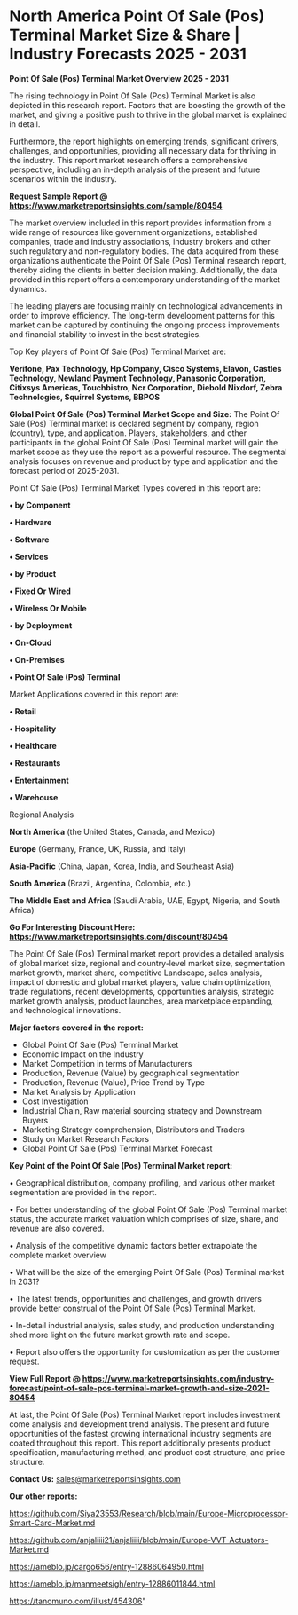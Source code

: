 # North America Point Of Sale (Pos) Terminal Market Size & Share | Industry Forecasts 2025 - 2031

<Strong> Point Of Sale (Pos) Terminal Market Overview 2025 - 2031</strong>

The rising technology in Point Of Sale (Pos) Terminal Market is also depicted in this research report. Factors that are boosting the growth of the market, and giving a positive push to thrive in the global market is explained in detail.

Furthermore, the report highlights on emerging trends, significant drivers, challenges, and opportunities, providing all necessary data for thriving in the industry. This report market research offers a comprehensive perspective, including an in-depth analysis of the present and future scenarios within the industry.

<strong>Request Sample Report @ <a href=https://www.marketreportsinsights.com/sample/80454>https://www.marketreportsinsights.com/sample/80454</a></strong>

The market overview included in this report provides information from a wide range of resources like government organizations, established companies, trade and industry associations, industry brokers and other such regulatory and non-regulatory bodies. The data acquired from these organizations authenticate the Point Of Sale (Pos) Terminal research report, thereby aiding the clients in better decision making. Additionally, the data provided in this report offers a contemporary understanding of the market dynamics.

The leading players are focusing mainly on technological advancements in order to improve efficiency. The long-term development patterns for this market can be captured by continuing the ongoing process improvements and financial stability to invest in the best strategies.

Top Key players of Point Of Sale (Pos) Terminal Market are:

<strong>Verifone, Pax Technology, Hp Company, Cisco Systems, Elavon, Castles Technology, Newland Payment Technology, Panasonic Corporation, Citixsys Americas, Touchbistro, Ncr Corporation, Diebold Nixdorf, Zebra Technologies, Squirrel Systems, BBPOS</strong>

<strong><b>Global Point Of Sale (Pos) Terminal Market Scope and Size:</b></strong>
The Point Of Sale (Pos) Terminal market is declared segment by company, region (country), type, and application. Players, stakeholders, and other participants in the global Point Of Sale (Pos) Terminal market will gain the market scope as they use the report as a powerful resource. The segmental analysis focuses on revenue and product by type and application and the forecast period of 2025-2031.

Point Of Sale (Pos) Terminal Market Types covered in this report are:

<strong>• by Component

• Hardware

• Software

• Services

• by Product

• Fixed Or Wired

• Wireless Or Mobile

• by Deployment

• On-Cloud

• On-Premises

• Point Of Sale (Pos) Terminal</strong>

Market Applications covered in this report are:

<strong>• Retail

• Hospitality

• Healthcare

• Restaurants

• Entertainment

• Warehouse</strong> 

Regional Analysis

<strong>North America</strong> (the United States, Canada, and Mexico)

<strong>Europe</strong> (Germany, France, UK, Russia, and Italy)

<strong>Asia-Pacific</strong> (China, Japan, Korea, India, and Southeast Asia)

<strong>South America</strong> (Brazil, Argentina, Colombia, etc.)

<strong>The Middle East and Africa</strong> (Saudi Arabia, UAE, Egypt, Nigeria, and South Africa)

<strong>Go For Interesting Discount Here: <a href=https://www.marketreportsinsights.com/discount/80454>https://www.marketreportsinsights.com/discount/80454</a></strong>

The Point Of Sale (Pos) Terminal market report provides a detailed analysis of global market size, regional and country-level market size, segmentation market growth, market share, competitive Landscape, sales analysis, impact of domestic and global market players, value chain optimization, trade regulations, recent developments, opportunities analysis, strategic market growth analysis, product launches, area marketplace expanding, and technological innovations.

<strong><b>Major factors covered in the report:</b></strong>
<ul>
  <li>Global Point Of Sale (Pos) Terminal Market </li>
  <li>Economic Impact on the Industry</li>
  <li>Market Competition in terms of Manufacturers</li>
  <li>Production, Revenue (Value) by geographical segmentation</li>
  <li>Production, Revenue (Value), Price Trend by Type</li>
  <li>Market Analysis by Application</li>
  <li>Cost Investigation</li>
  <li>Industrial Chain, Raw material sourcing strategy and Downstream Buyers</li>
  <li>Marketing Strategy comprehension, Distributors and Traders</li>
  <li>Study on Market Research Factors</li>
  <li>Global Point Of Sale (Pos) Terminal Market Forecast</li>
</ul>

<strong><b>Key Point of the Point Of Sale (Pos) Terminal Market report:</b></strong>

• Geographical distribution, company profiling, and various other market segmentation are provided in the report.

• For better understanding of the global Point Of Sale (Pos) Terminal market status, the accurate market valuation which comprises of size, share, and revenue are also covered.

• Analysis of the competitive dynamic factors better extrapolate the complete market overview

• What will be the size of the emerging Point Of Sale (Pos) Terminal market in 2031?

• The latest trends, opportunities and challenges, and growth drivers provide better construal of the Point Of Sale (Pos) Terminal Market.

• In-detail industrial analysis, sales study, and production understanding shed more light on the future market growth rate and scope.

• Report also offers the opportunity for customization as per the customer request.

<strong><b>View Full Report @ <a href=https://www.marketreportsinsights.com/industry-forecast/point-of-sale-pos-terminal-market-growth-and-size-2021-80454>https://www.marketreportsinsights.com/industry-forecast/point-of-sale-pos-terminal-market-growth-and-size-2021-80454</a></b></strong>


At last, the Point Of Sale (Pos) Terminal Market report includes investment come analysis and development trend analysis. The present and future opportunities of the fastest growing international industry segments are coated throughout this report. This report additionally presents product specification, manufacturing method, and product cost structure, and price structure.

<strong>Contact Us:</strong>
sales@marketreportsinsights.com

<strong>Our other reports:</strong>

<a href=https://github.com/Siya23553/Research/blob/main/Europe-Microprocessor-Smart-Card-Market.md>https://github.com/Siya23553/Research/blob/main/Europe-Microprocessor-Smart-Card-Market.md</a>

<a href=https://github.com/anjaliiii21/anjaliiii/blob/main/Europe-VVT-Actuators-Market.md>https://github.com/anjaliiii21/anjaliiii/blob/main/Europe-VVT-Actuators-Market.md</a>

<a href=https://ameblo.jp/cargo656/entry-12886064950.html>https://ameblo.jp/cargo656/entry-12886064950.html</a>

<a href=https://ameblo.jp/manmeetsigh/entry-12886011844.html>https://ameblo.jp/manmeetsigh/entry-12886011844.html</a>

<a href=https://tanomuno.com/illust/454306>https://tanomuno.com/illust/454306</a>"
